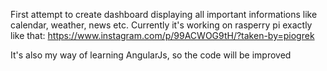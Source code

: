 First attempt to create dashboard displaying all important informations like calendar, weather, news etc. 
Currently it's working on rasperry pi exactly like that: https://www.instagram.com/p/99ACWOG9tH/?taken-by=piogrek

It's also my way of learning AngularJs, so the code will be improved
